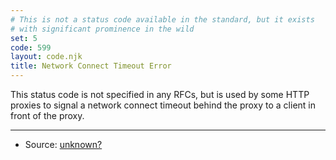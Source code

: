```yaml
---
# This is not a status code available in the standard, but it exists
# with significant prominence in the wild
set: 5
code: 599
layout: code.njk
title: Network Connect Timeout Error
---
```


This status code is not specified in any RFCs, but is used by some HTTP proxies to signal a network connect timeout behind the proxy to a client in front of the proxy.

---

* Source: [unknown?][1]

[1]: <https://github.com/citricsquid/httpstatuses/issues/22>
